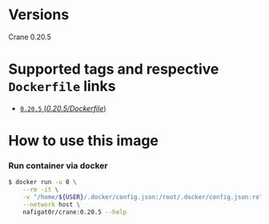 # Versions
Crane 0.20.5

# Supported tags and respective `Dockerfile` links
-	[`0.20.5` (*0.20.5/Dockerfile*)](https://github.com/nafigator/docker-library/blob/master/crane/0.20.5/Dockerfile)

# How to use this image
### Run container via docker
```bash
$ docker run -u 0 \
    --rm -it \
    -v "/home/${USER}/.docker/config.json:/root/.docker/config.json:ro" \
    --network host \
    nafigat0r/crane:0.20.5 --help
```
